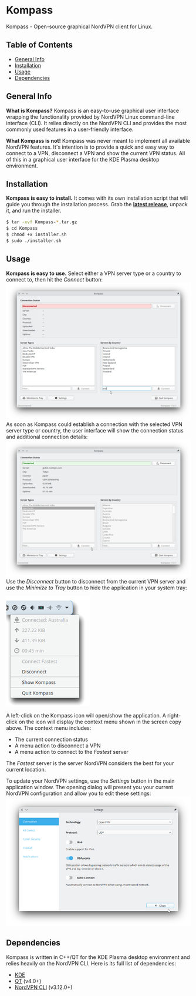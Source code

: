 # Kompass
Kompass - Open-source graphical NordVPN client for Linux.

## Table of Contents
* [General Info](#general-info)
* [Installation](#installation)
* [Usage](#Usage)
* [Dependencies](#dependencies)

## General Info
**What is Kompass?** Kompass is an easy-to-use graphical user interface wrapping the functionality provided by NordVPN Linux command-line interface (CLI).
It relies directly on the NordVPN CLI and provides the most commonly used features in a user-friendly interface.

**What Kompass is not!** Kompass was never meant to implement all available NordVPN features. It's intention is to provide a quick and easy way to connect to a VPN, disconnect a VPN and show the current VPN status. All of this in a graphical user interface for the KDE Plasma desktop environment.

## Installation
**Kompass is easy to install.** It comes with its own installation script that will guide you through the installation process. Grab the **[latest release](https://github.com/amoekesch/Kompass/releases)**, unpack it, and run the installer.

```bash
$ tar -xvf Kompass-*.tar.gz
$ cd Kompass
$ chmod +x installer.sh
$ sudo ./installer.sh
```

## Usage
**Kompass is easy to use.** Select either a VPN server type or a country to connect to, then hit the *Connect* button:
![Kompass Disconnected](https://github.com/amoekesch/Kompass/raw/main/doc/kompass_disconnected.png)
As soon as Kompass could establish a connection with the selected VPN server type or country, the user interface will show the connection status and additional connection details:
![Kompass Connected](https://github.com/amoekesch/Kompass/raw/main/doc/kompass_connected.png)
Use the *Disconnect* button to disconnect from the current VPN server and use the *Minimize to Tray* button to hide the application in your system tray:

![Kompass Tray](https://github.com/amoekesch/Kompass/raw/main/doc/kompass_tray.png)

A left-click on the Kompass icon will open/show the application. A right-click on the icon will display the context menu shown in the screen copy above. The context menu includes:
* The current connection status
* A menu action to disconnect a VPN
* A menu action to connect to the *Fastest* server

The *Fastest* server is the server NordVPN considers the best for your current location.

To update your NordVPN settings, use the *Settings* button in the main application window. The opening dialog will present you your current NordVPN configuration and allow you to edit these settings:
![Kompass Settings](https://github.com/amoekesch/Kompass/raw/main/doc/kompass_settings.png)

## Dependencies
Kompass is written in C++/QT for the KDE Plasma desktop environment and relies heavily on the NordVPN CLI. Here is its full list of dependencies:
* [KDE](https://kde.org/)
* [QT](https://www.qt.io/) (v4.0+)
* [NordVPN CLI](https://nordvpn.com/download/linux/) (v3.12.0+)
